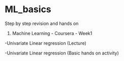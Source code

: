 # ML_basics
Step by step revision and hands on
1. Machine Learning - Coursera - Week1

  -Univariate Linear regression (Lecture)
  
  -Univariate Linear regression (Basic hands on activity)
  
